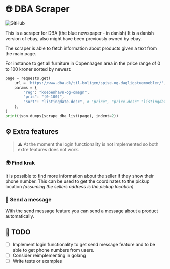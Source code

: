 # 🌐 DBA Scraper

![GitHub](https://img.shields.io/github/license/mamaart/dba-scraper)

This is a scraper for DBA (the blue newspaper - in danish) It is a danish version of ebay, also might have been previously owned by ebay. 

The scraper is able to fetch information about products given a text from the main page.

For instance to get all furniture in Copenhagen area in the price range of 0 to 100 kroner sorted by newest:

```py
page = requests.get(
    url = 'https://www.dba.dk/til-boligen/spise-og-dagligstuemoebler/',
    params = {
        "reg": "koebenhavn-og-omegn",
        "pris": "(0-100)",
        "sort": "listingdate-desc", # "price", "price-desc" "listingdate"
    },
)
print(json.dumps(scrape_dba_list(page), indent=2))
```

## ⚙️ Extra features

> ⚠️ At the moment the login functionality is not implemented so both extre features does not work.

### 🌍 Find krak

It is possible to find more information about the seller if they show their phone number. This can be used to get the coordinates to the pickup location _(assuming the sellers address is the pickup location)_

### 📨 Send a message


With the send message feature you can send a message about a product automatically.

## 📝 TODO

- [ ] Implement login functionality to get send message feature and to be able to get phone numbers from users.
- [ ] Consider reimplementing in golang 
- [ ] Write tests or examples
